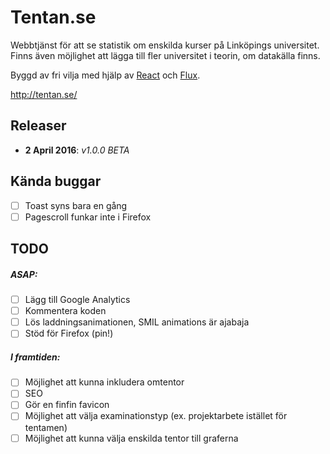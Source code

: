 # Tentan.se
Webbtjänst för att se statistik om enskilda kurser på Linköpings universitet.<br>
Finns även möjlighet att lägga till fler universitet i teorin, om datakälla finns.

Byggd av fri vilja med hjälp av [React](https://github.com/facebook/react) och [Flux](https://github.com/facebook/flux).

http://tentan.se/

## Releaser
- <b>2 April 2016</b>: <i>v1.0.0 BETA</i>

## Kända buggar
- [ ] Toast syns bara en gång
- [ ] Pagescroll funkar inte i Firefox

## TODO
##### ASAP:
- [ ] Lägg till Google Analytics
- [ ] Kommentera koden
- [ ] Lös laddningsanimationen, SMIL animations är ajabaja
- [ ] Stöd för Firefox (pin!)

##### I framtiden:
- [ ] Möjlighet att kunna inkludera omtentor
- [ ] SEO
- [ ] Gör en finfin favicon
- [ ] Möjlighet att välja examinationstyp (ex. projektarbete istället för tentamen)
- [ ] Möjlighet att kunna välja enskilda tentor till graferna

